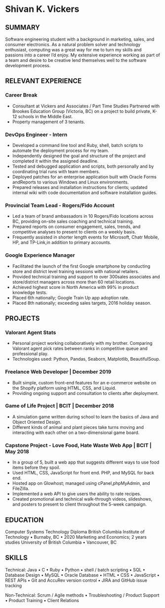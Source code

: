 # Shivan K. Vickers

## SUMMARY

Software engineering student with a background in marketing, sales, and consumer electronics. As a natural problem solver and technology enthusiast, computing was a great way for me to turn my skills and passions into a career I’d enjoy. My extensive experience working as part of a team and desire to be creative lend themselves well to the software development process.

## RELEVANT EXPERIENCE

### Career Break

- Consultant at Vickers and Associates / Part Time Studies
Partnered with Brookes Education Group (Victoria, BC) on a project to build private, K-12 schools in the Middle East.
- Property management of 3 tenants.

### DevOps Engineer - Intern

- Developed a command line tool and Ruby, shell, batch scripts to automate the deployment process for my team.
- Independently designed the goal and structure of the project and completed it within the assigned deadline.
- Tested and debugged application and scripts, both personally and by coordinating trial runs with team members.
- Deployed patches for an enterprise application built with Oracle Forms andReports to various Windows and Linux environments.
- Prepared releases and installation instructions for clients; updated internal wiki with code documentation and software installation guides.

### Provincial Team Lead - Rogers/Fido Account

- Led a team of brand ambassadors in 10 Rogers/Fido locations across BC, providing on-site sales coaching and technical training.
- Prepared reports on consumer engagement, sales, trends, and competitive analyses to present to clients on a weekly basis.
- Frequently assisted in shorter length events for Microsoft, Chatr Mobile, HP, and TP-Link,in addition to primary accounts.

### Google Experience Manager

- Facilitated the launch of the first Google smartphone by conducting store and district level training sessions with national retailers.
- Provided technical training and support to over 300sales associates and store/district managers across more than 60 retail locations.
- Achieved highest score in North America with 99% in product knowledge tests.
- Placed 6th nationally; Google Train Up app adoption rate.
- Placed 8th nationally; exceeding sales targets, 2016 holiday season.

## PROJECTS

### Valorant Agent Stats

- Personal project working collaboratively with my brother. Comparing Valorant agent pick rates between ranks in competitive queue and professional play.
- Technologies used: Python, Pandas, Seaborn, Matplotlib, BeautifulSoup.

### Freelance Web Developer | December 2019

- Built simple, custom front-end features for an e-commerce website on the Shopify platform using HTML, CSS, and Liquid.
- Providing ongoing support and consultation to clients after deployment.

### Game of Life Project | BCIT | December 2018

- A simulation game written during school to learn the basics of Java and Object Oriented Design.
- Different kinds of animal and plant pieces take turns moving and interacting with each other on a two-dimensional game board.

### Capstone Project - Love Food, Hate Waste Web App | BCIT | May 2018

- In a group of 5, built a web app that suggests different ways to use food items before they spoil.
- Used HTML, CSS, JavaScript for front end. PHP, and MySQL for back end.
- Hosted app on Glowhost; managed using cPanel,phpMyAdmin, and FileZilla.
- Implemented a web API to give users the ability to rate recipes.
- Created promotional and technical walk-through videos, slideshows, and posters to present to client throughout the 5-week campaign.

## EDUCATION

Computer Systems Technology Diploma
British Columbia Institute of Technology • Burnaby, BC • 2020
Marketing and Economics; 2 years studies
University of British Columbia • Vancouver, BC

## SKILLS

Technical: Java • C • Ruby • Python • shell / batch scripting • SQL • Database Design • MySQL • Oracle Database • HTML • CSS •
JavaScript • REST APIs • Git and AccuRev version control • JIRA and GitHub issue tracking

Non-Technical: Scrum / Agile methods • Troubleshooting / Product Support • Product Training • Client Relations
